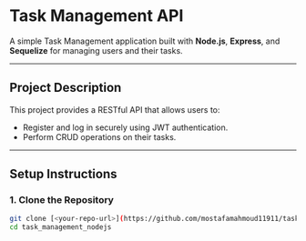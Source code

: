 # Task Management API

A simple Task Management application built with **Node.js**, **Express**, and **Sequelize** for managing users and their tasks.

---

## Project Description

This project provides a RESTful API that allows users to:

- Register and log in securely using JWT authentication.
- Perform CRUD operations on their tasks.

---

## Setup Instructions

### 1. Clone the Repository

```bash
git clone [<your-repo-url>](https://github.com/mostafamahmoud11911/task_management.git)
cd task_management_nodejs
